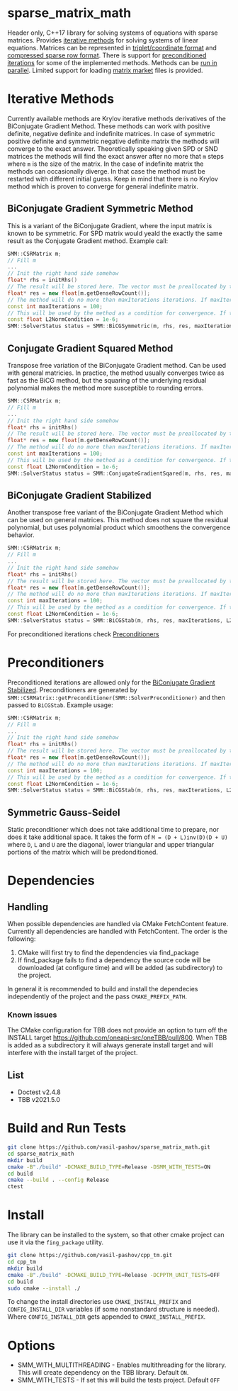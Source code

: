 # sparse_matrix_math
Header only, C++17 library for solving systems of equations with sparse matrices. Provides [iterative methods](#Iterative-Methods) for solving systems of linear equations. Matrices can be represented in [triplet/coordinate format](https://en.wikipedia.org/wiki/Sparse_matrix#Coordinate_list_(COO)) and [compressed sparse row format](https://en.wikipedia.org/wiki/Sparse_matrix#Compressed_sparse_row_(CSR,_CRS_or_Yale_format)). There is support for [preconditioned iterations](#Preconditioned-Iterations) for some of the implemented methods. Methods can be [run in parallel](#Parallel-Implementation). Limited support for loading [matrix market](#Matrix-Market) files is provided.

# Iterative Methods
Currently available methods are Krylov iterative methods derivatives of the BiConjugate Gradient Method. These methods can work with positive definite, negative definite and indefinite matrices. In case of symmetric positive definite and symmetric negative definite matrix the methods will converge to the exact answer. Theoretically speaking given SPD or SND matrices the methods will find the exact answer after no more that `m` steps where `m` is the size of the matrix. In the case of indefinite matrix the methods can occasionally diverge. In that case the method must be restarted with different initial guess. Keep in mind that there is no Krylov method which is proven to converge for general indefinite matrix.
## BiConjugate Gradient Symmetric Method
This is a variant of the BiConjugate Gradient, where the input matrix is known to be symmetric. For SPD matrix would yeald the exactly the same result as the Conjugate Gradient method. Example call:
```cpp
SMM::CSRMatrix m;
// Fill m
...
// Init the right hand side somehow
float* rhs = initRhs()
// The result will be stored here. The vector must be preallocated by the caller.
float* res = new float[m.getDenseRowCount()];
// The method will do no more than maxIterations iterations. If maxIterations is -1 the method will use the number of rows of the matrix as stopping condition.
const int maxIterations = 100;
// This will be used by the method as a condition for convergence. If the second norm of the residual becomes smaller, the method will end.
const float L2NormCondition = 1e-6;
SMM::SolverStatus status = SMM::BiCGSymmetric(m, rhs, res, maxIterations, L2NormCondition);
```
## Conjugate Gradient Squared Method
Transpose free variation of the BiConjugate Gradient method. Can be used with general matricies. In practice, the method usually converges twice as fast as the BiCG method, but the squaring of the underlying residual polynomial makes the method more susceptible to rounding errors.
```cpp
SMM::CSRMatrix m;
// Fill m
...
// Init the right hand side somehow
float* rhs = initRhs()
// The result will be stored here. The vector must be preallocated by the caller.
float* res = new float[m.getDenseRowCount()];
// The method will do no more than maxIterations iterations. If maxIterations is -1 the method will use the number of rows of the matrix as stopping condition.
const int maxIterations = 100;
// This will be used by the method as a condition for convergence. If the second norm of the residual becomes smaller, the method will end.
const float L2NormCondition = 1e-6;
SMM::SolverStatus status = SMM::ConjugateGradientSqared(m, rhs, res, maxIterations, L2NormCondition);
```
## BiConjugate Gradient Stabilized
Another transpose free variant of the BiConjugate Gradient Method which can be used on general matrices. This method does not square the residual polynomial, but uses polynomial product which smoothens the convergence behavior.
```cpp
SMM::CSRMatrix m;
// Fill m
...
// Init the right hand side somehow
float* rhs = initRhs()
// The result will be stored here. The vector must be preallocated by the caller.
float* res = new float[m.getDenseRowCount()];
// The method will do no more than maxIterations iterations. If maxIterations is -1 the method will use the number of rows of the matrix as stopping condition.
const int maxIterations = 100;
// This will be used by the method as a condition for convergence. If the second norm of the residual becomes smaller, the method will end.
const float L2NormCondition = 1e-6;
SMM::SolverStatus status = SMM::BiCGStab(m, rhs, res, maxIterations, L2NormCondition);
```
For preconditioned iterations check [Preconditioners](#preconditioners)

# Preconditioners
Preconditioned iterations are allowed only for the [BiConjugate Gradient Stabilized](#biconjugate-gradient-stabilized). Preconditioners are generated by `SMM::CSRMatrix::getPreconditioner(SMM::SolverPreconditioner)` and then passed to `BiCGStab`. Example usage:
 ```cpp
SMM::CSRMatrix m;
// Fill m
...
// Init the right hand side somehow
float* rhs = initRhs()
// The result will be stored here. The vector must be preallocated by the caller.
float* res = new float[m.getDenseRowCount()];
// The method will do no more than maxIterations iterations. If maxIterations is -1 the method will use the number of rows of the matrix as stopping condition.
const int maxIterations = 100;
// This will be used by the method as a condition for convergence. If the second norm of the residual becomes smaller, the method will end.
const float L2NormCondition = 1e-6;
SMM::SolverStatus status = SMM::BiCGStab(m, rhs, res, maxIterations, L2NormCondition, preconditioner, m.getPreconditioner(SMM::SolverPreconditioner::SYMMETRIC_GAUSS_SEIDEL));
```
## Symmetric Gauss-Seidel
Static preconditioner which does not take additional time to prepare, nor does it take additional space. It takes the form of `M = (D + L)inv(D)(D + U)` where `D`, `L` and `U` are the diagonal, lower triangular and upper triangular portions of the matrix which will be predonditioned.

# Dependencies
## Handling
When possible dependencies are handled via CMake FetchContent feature. Currently all dependencies are handled with FetchContent. The order is the following:

1. CMake will first try to find the dependencies via find_package
2. If find_package fails to find a dependency the source code will be downloaded (at configure time) and will be added (as subdirectory) to the project.

In general it is recommended to build and install the dependecies independently of the project and the pass `CMAKE_PREFIX_PATH`.

### Known issues
The CMake configuration for TBB does not provide an option to turn off the INSTALL target https://github.com/oneapi-src/oneTBB/pull/800. When TBB is added as a subdirectory it will always generate install target and will interfere with the install target of the project.

## List
* Doctest v2.4.8
* TBB v2021.5.0

# Build and Run Tests
```sh
git clone https://github.com/vasil-pashov/sparse_matrix_math.git
cd sparse_matrix_math
mkdir build
cmake -B"./build" -DCMAKE_BUILD_TYPE=Release -DSMM_WITH_TESTS=ON
cd build
cmake --build . --config Release
ctest
```

# Install
The library can be installed to the system, so that other cmake project can use it via the `fing_package` utility.
```sh
git clone https://github.com/vasil-pashov/cpp_tm.git
cd cpp_tm
mkdir build
cmake -B"./build" -DCMAKE_BUILD_TYPE=Release -DCPPTM_UNIT_TESTS=OFF
cd build
sudo cmake --install ./
```

To change the install directories use `CMAKE_INSTALL_PREFIX` and `CONFIG_INSTALL_DIR` variables (if some nonstandard structure is needed). Where `CONFIG_INSTALL_DIR` gets appended to `CMAKE_INSTALL_PREFIX`.

# Options
* SMM_WITH_MULTITHREADING - Enables multithreading for the library. This will create dependency on the TBB library. Default `ON`.
* SMM_WITH_TESTS - If set this will build the tests project. Default `OFF`
